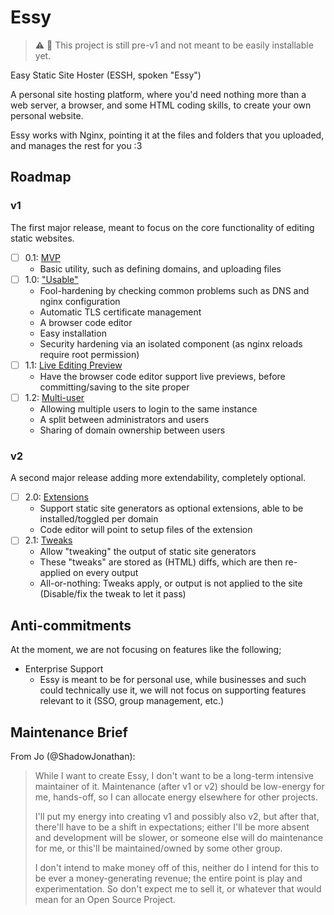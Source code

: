 # Essy

> ⚠️ 🚧 This project is still pre-v1 and not meant to be easily installable yet.

Easy Static Site Hoster (ESSH, spoken "Essy")

A personal site hosting platform, where you'd need nothing more than a web server, a browser,
and some HTML coding skills, to create your own personal website.

Essy works with Nginx, pointing it at the files and folders that you uploaded, and manages the rest for you :3

## Roadmap

### v1

The first major release, meant to focus on the core functionality of editing static websites.

- [ ] 0.1: [MVP](https://github.com/ShadowJonathan/Essy/milestone/1)
    - Basic utility, such as defining domains, and uploading files
- [ ] 1.0: ["Usable"](https://github.com/ShadowJonathan/Essy/milestone/2)
    - Fool-hardening by checking common problems such as DNS and nginx configuration
    - Automatic TLS certificate management
    - A browser code editor
    - Easy installation
    - Security hardening via an isolated component (as nginx reloads require root permission)
- [ ] 1.1: [Live Editing Preview](https://github.com/ShadowJonathan/Essy/milestone/3)
    - Have the browser code editor support live previews, before committing/saving to the site proper
- [ ] 1.2: [Multi-user](https://github.com/ShadowJonathan/Essy/milestone/6)
    - Allowing multiple users to login to the same instance
    - A split between administrators and users
    - Sharing of domain ownership between users

### v2

A second major release adding more extendability, completely optional.

- [ ] 2.0: [Extensions](https://github.com/ShadowJonathan/Essy/milestone/4)
    - Support static site generators as optional extensions, able to be installed/toggled per domain
    - Code editor will point to setup files of the extension
- [ ] 2.1: [Tweaks](https://github.com/ShadowJonathan/Essy/milestone/5)
    - Allow "tweaking" the output of static site generators
    - These "tweaks" are stored as (HTML) diffs, which are then re-applied on every output
    - All-or-nothing: Tweaks apply, or output is not applied to the site (Disable/fix the tweak to let it pass)

## Anti-commitments

At the moment, we are not focusing on features like the following;

- Enterprise Support
  - Essy is meant to be for personal use, while businesses and such could technically use it,
    we will not focus on supporting features relevant to it (SSO, group management, etc.)

## Maintenance Brief

From Jo (@ShadowJonathan):

> While I want to create Essy, I don't want to be a long-term intensive maintainer of it.
> Maintenance (after v1 or v2) should be low-energy for me, hands-off,
> so I can allocate energy elsewhere for other projects.
>
> I'll put my energy into creating v1 and possibly also v2, but after that, there'll have to be a shift in
> expectations; either I'll be more absent and development will be slower, or someone else will do maintenance for me,
> or this'll be maintained/owned by some other group.
>
> I don't intend to make money off of this, neither do I intend for this to be ever a money-generating revenue;
> the entire point is play and experimentation. So don't expect me to sell it, or whatever that would mean for an
> Open Source Project.

